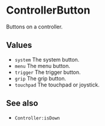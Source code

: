 <!--
category: reference
-->

ControllerButton
===

Buttons on a controller.

Values
---

- `system` The system button.
- `menu` The menu button.
- `trigger` The trigger button.
- `grip` The grip button.
- `touchpad` The touchpad or joystick.

See also
---

- `Controller:isDown`
